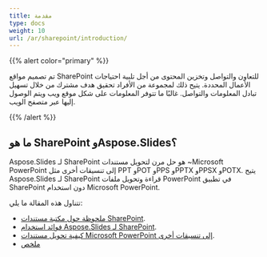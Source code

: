 ```yaml
---
title: مقدمة
type: docs
weight: 10
url: /ar/sharepoint/introduction/
---
```


{{% alert color="primary" %}} 

تم تصميم مواقع SharePoint للتعاون والتواصل وتخزين المحتوى من أجل تلبية احتياجات الأعمال المحددة. يتيح ذلك لمجموعة من الأفراد تحقيق هدف مشترك من خلال تسهيل تبادل المعلومات والتواصل. غالبًا ما تتوفر المعلومات على شكل موقع ويب ويتم الوصول إليها عبر متصفح الويب. 

{{% /alert %}} 
## **ما هو SharePoint وAspose.Slides؟**
Aspose.Slides لـ SharePoint هو حل مرن لتحويل مستندات ~Microsoft PowerPoint إلى تنسيقات أخرى مثل PPT وPOT وPPS وPPTX وPPSX وPOTX. يتيح Aspose.Slides لـ SharePoint قراءة وتحويل ملفات PowerPoint في تطبيق SharePoint دون استخدام Microsoft PowerPoint. 

تتناول هذه المقالة ما يلي: 

- [ملحوظة حول مكتبة مستندات SharePoint](/slides/ar/sharepoint/sharepoint-document-library/).
- [فوائد استخدام Aspose.Slides لـ SharePoint](/slides/ar/sharepoint/benefits-of-using-aspose-slides-for-sharepoint/).
- [كيفية تحويل مستندات Microsoft PowerPoint إلى تنسيقات أخرى](/slides/ar/sharepoint/converting-microsoft-powerpoint-documents-into-other-formats/).
- [ملخص](/slides/ar/sharepoint/summary/)